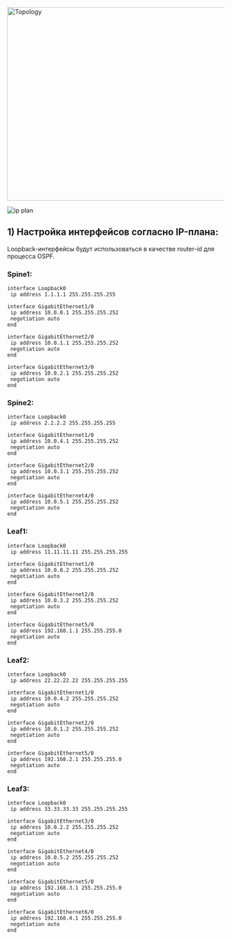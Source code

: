 
<img width="878" height="447" alt="Topology" src="https://github.com/user-attachments/assets/e5343781-8475-48ac-822b-f7f8626f7776" />


![ip plan](https://github.com/user-attachments/assets/159fdeb7-0d0f-48fb-810d-d1845e5c4b42)

## 1) Настройка интерфейсов согласно IP-плана:

Loopback-интерфейсы будут использоваться в качестве router-id для процесса OSPF.

### Spine1:

```
interface Loopback0
 ip address 1.1.1.1 255.255.255.255

interface GigabitEthernet1/0
 ip address 10.0.0.1 255.255.255.252
 negotiation auto
end

interface GigabitEthernet2/0
 ip address 10.0.1.1 255.255.255.252
 negotiation auto
end

interface GigabitEthernet3/0
 ip address 10.0.2.1 255.255.255.252
 negotiation auto
end
```

### Spine2:

```
interface Loopback0
 ip address 2.2.2.2 255.255.255.255

interface GigabitEthernet1/0
 ip address 10.0.4.1 255.255.255.252
 negotiation auto
end

interface GigabitEthernet2/0
 ip address 10.0.3.1 255.255.255.252
 negotiation auto
end

interface GigabitEthernet4/0
 ip address 10.0.5.1 255.255.255.252
 negotiation auto
end
```

### Leaf1:

```
interface Loopback0
 ip address 11.11.11.11 255.255.255.255

interface GigabitEthernet1/0
 ip address 10.0.0.2 255.255.255.252
 negotiation auto
end

interface GigabitEthernet2/0
 ip address 10.0.3.2 255.255.255.252
 negotiation auto
end

interface GigabitEthernet5/0
 ip address 192.168.1.1 255.255.255.0
 negotiation auto
end
```

### Leaf2:

```
interface Loopback0
 ip address 22.22.22.22 255.255.255.255

interface GigabitEthernet1/0
 ip address 10.0.4.2 255.255.255.252
 negotiation auto
end

interface GigabitEthernet2/0
 ip address 10.0.1.2 255.255.255.252
 negotiation auto
end

interface GigabitEthernet5/0
 ip address 192.168.2.1 255.255.255.0
 negotiation auto
end
```

### Leaf3:

```
interface Loopback0
 ip address 33.33.33.33 255.255.255.255

interface GigabitEthernet3/0
 ip address 10.0.2.2 255.255.255.252
 negotiation auto
end

interface GigabitEthernet4/0
 ip address 10.0.5.2 255.255.255.252
 negotiation auto
end

interface GigabitEthernet5/0
 ip address 192.168.3.1 255.255.255.0
 negotiation auto
end

interface GigabitEthernet6/0
 ip address 192.168.4.1 255.255.255.0
 negotiation auto
end
```

